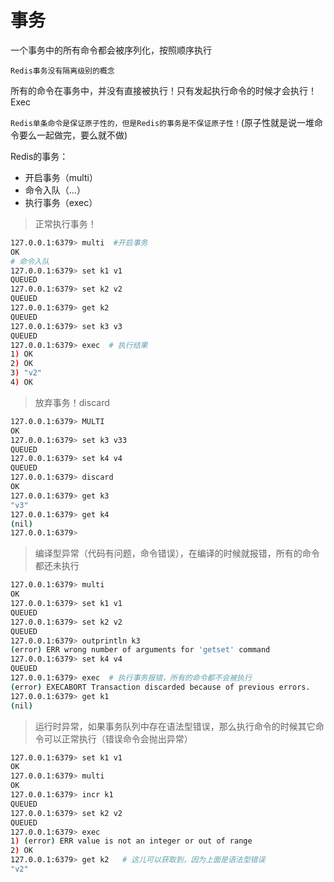# 事务

一个事务中的所有命令都会被序列化，按照顺序执行

`Redis事务没有隔离级别的概念`

所有的命令在事务中，并没有直接被执行！只有发起执行命令的时候才会执行！ Exec

`Redis单条命令是保证原子性的，但是Redis的事务是不保证原子性！`(原子性就是说一堆命令要么一起做完，要么就不做)

Redis的事务：

- 开启事务（multi）
- 命令入队（...）
- 执行事务（exec）

> 正常执行事务！

```bash
127.0.0.1:6379> multi  #开启事务
OK
# 命令入队
127.0.0.1:6379> set k1 v1
QUEUED
127.0.0.1:6379> set k2 v2
QUEUED
127.0.0.1:6379> get k2
QUEUED
127.0.0.1:6379> set k3 v3
QUEUED
127.0.0.1:6379> exec  # 执行结果
1) OK
2) OK
3) "v2"
4) OK
```



> 放弃事务！discard

```bash
127.0.0.1:6379> MULTI
OK
127.0.0.1:6379> set k3 v33
QUEUED
127.0.0.1:6379> set k4 v4
QUEUED
127.0.0.1:6379> discard
OK
127.0.0.1:6379> get k3
"v3"
127.0.0.1:6379> get k4
(nil)
127.0.0.1:6379> 
```



> 编译型异常（代码有问题，命令错误），在编译的时候就报错，所有的命令都还未执行

```bash
127.0.0.1:6379> multi
OK
127.0.0.1:6379> set k1 v1
QUEUED
127.0.0.1:6379> set k2 v2
QUEUED
127.0.0.1:6379> outprintln k3
(error) ERR wrong number of arguments for 'getset' command
127.0.0.1:6379> set k4 v4
QUEUED
127.0.0.1:6379> exec  # 执行事务报错，所有的命令都不会被执行
(error) EXECABORT Transaction discarded because of previous errors.
127.0.0.1:6379> get k1
(nil)
```



> 运行时异常，如果事务队列中存在语法型错误，那么执行命令的时候其它命令可以正常执行（错误命令会抛出异常）

```bash
127.0.0.1:6379> set k1 v1
OK
127.0.0.1:6379> multi
OK
127.0.0.1:6379> incr k1
QUEUED
127.0.0.1:6379> set k2 v2
QUEUED
127.0.0.1:6379> exec
1) (error) ERR value is not an integer or out of range
2) OK
127.0.0.1:6379> get k2   # 这儿可以获取到，因为上面是语法型错误
"v2"
```

 